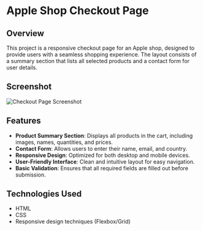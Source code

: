 # Apple Shop Checkout Page

## Overview

This project is a responsive checkout page for an Apple shop, designed to provide users with a seamless shopping experience. The layout consists of a summary section that lists all selected products and a contact form for user details.

## Screenshot

![Checkout Page Screenshot](path/to/your/screenshot.png)

## Features

- **Product Summary Section**: Displays all products in the cart, including images, names, quantities, and prices.
- **Contact Form**: Allows users to enter their name, email, and country.
- **Responsive Design**: Optimized for both desktop and mobile devices.
- **User-Friendly Interface**: Clean and intuitive layout for easy navigation.
- **Basic Validation**: Ensures that all required fields are filled out before submission.

## Technologies Used

- HTML
- CSS
- Responsive design techniques (Flexbox/Grid)